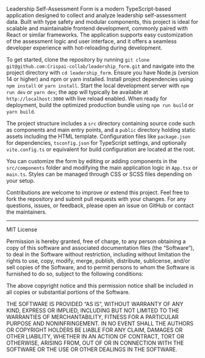 Leadership Self-Assessment Form is a modern TypeScript-based application designed to collect and analyze leadership self-assessment data. Built with type safety and modular components, this project is ideal for scalable and maintainable frontend development, commonly paired with React or similar frameworks. The application supports easy customization of the assessment logic and user interface, and it offers a seamless developer experience with hot-reloading during development.

To get started, clone the repository by running `git clone git@github.com:Crispai-collab/leadership_form.git` and navigate into the project directory with `cd leadership_form`. Ensure you have Node.js (version 14 or higher) and npm or yarn installed. Install project dependencies using `npm install` or `yarn install`. Start the local development server with `npm run dev` or `yarn dev`; the app will typically be available at `http://localhost:3000` with live reload enabled. When ready for deployment, build the optimized production bundle using `npm run build` or `yarn build`.

The project structure includes a `src` directory containing source code such as components and main entry points, and a `public` directory holding static assets including the HTML template. Configuration files like `package.json` for dependencies, `tsconfig.json` for TypeScript settings, and optionally `vite.config.ts` or equivalent for build configuration are located at the root.

You can customize the form by editing or adding components in the `src/components` folder and modifying the main application logic in `App.tsx` or `main.ts`. Styles can be managed through CSS or SCSS files depending on your setup.

Contributions are welcome to improve or extend this project. Feel free to fork the repository and submit pull requests with your changes. For any questions, issues, or feedback, please open an issue on GitHub or contact the maintainers.

---

MIT License

Permission is hereby granted, free of charge, to any person obtaining a copy of this software and associated documentation files (the “Software”), to deal in the Software without restriction, including without limitation the rights to use, copy, modify, merge, publish, distribute, sublicense, and/or sell copies of the Software, and to permit persons to whom the Software is furnished to do so, subject to the following conditions:

The above copyright notice and this permission notice shall be included in all copies or substantial portions of the Software.

THE SOFTWARE IS PROVIDED “AS IS”, WITHOUT WARRANTY OF ANY KIND, EXPRESS OR IMPLIED, INCLUDING BUT NOT LIMITED TO THE WARRANTIES OF MERCHANTABILITY, FITNESS FOR A PARTICULAR PURPOSE AND NONINFRINGEMENT. IN NO EVENT SHALL THE AUTHORS OR COPYRIGHT HOLDERS BE LIABLE FOR ANY CLAIM, DAMAGES OR OTHER LIABILITY, WHETHER IN AN ACTION OF CONTRACT, TORT OR OTHERWISE, ARISING FROM, OUT OF OR IN CONNECTION WITH THE SOFTWARE OR THE USE OR OTHER DEALINGS IN THE SOFTWARE.
